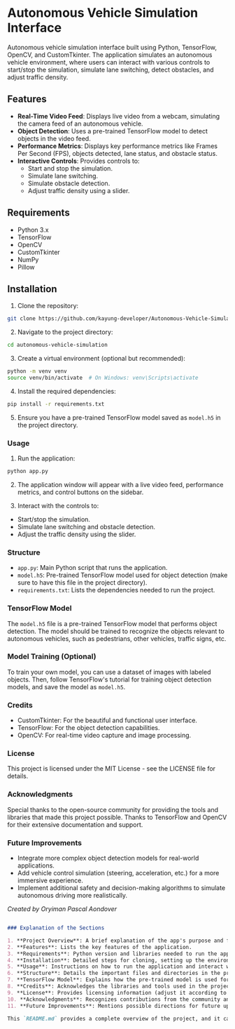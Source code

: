 # Autonomous Vehicle Simulation Interface

Autonomous vehicle simulation interface built using Python, TensorFlow, OpenCV, and CustomTkinter. The application simulates an autonomous vehicle environment, where users can interact with various controls to start/stop the simulation, simulate lane switching, detect obstacles, and adjust traffic density.

## Features

- **Real-Time Video Feed**: Displays live video from a webcam, simulating the camera feed of an autonomous vehicle.
- **Object Detection**: Uses a pre-trained TensorFlow model to detect objects in the video feed.
- **Performance Metrics**: Displays key performance metrics like Frames Per Second (FPS), objects detected, lane status, and obstacle status.
- **Interactive Controls**: Provides controls to:
  - Start and stop the simulation.
  - Simulate lane switching.
  - Simulate obstacle detection.
  - Adjust traffic density using a slider.

## Requirements

- Python 3.x
- TensorFlow
- OpenCV
- CustomTkinter
- NumPy
- Pillow

## Installation

1. Clone the repository:

```bash
git clone https://github.com/kayung-developer/Autonomous-Vehicle-Simulation-Interface.git
```

2. Navigate to the project directory:
```bash
cd autonomous-vehicle-simulation
```
3. Create a virtual environment (optional but recommended):

```bash
python -m venv venv
source venv/bin/activate  # On Windows: venv\Scripts\activate
```


4. Install the required dependencies:

```bash
pip install -r requirements.txt
```
5. Ensure you have a pre-trained TensorFlow model saved as `model.h5` in the project directory.


### Usage
1. Run the application:
```bash
python app.py
```

2. The application window will appear with a live video feed, performance metrics, and control buttons on the sidebar.

3. Interact with the controls to:

- Start/stop the simulation.
- Simulate lane switching and obstacle detection.
- Adjust the traffic density using the slider.

### Structure
- `app.py`: Main Python script that runs the application.
- `model.h5`: Pre-trained TensorFlow model used for object detection (make sure to have this file in the project directory).
- `requirements.txt`: Lists the dependencies needed to run the project.

### TensorFlow Model
The `model.h5` file is a pre-trained TensorFlow model that performs object detection. The model should be trained to recognize the objects relevant to autonomous vehicles, such as pedestrians, other vehicles, traffic signs, etc.

### Model Training (Optional)
To train your own model, you can use a dataset of images with labeled objects. Then, follow TensorFlow's tutorial for training object detection models, and save the model as `model.h5`.


### Credits
- CustomTkinter: For the beautiful and functional user interface.
- TensorFlow: For the object detection capabilities.
- OpenCV: For real-time video capture and image processing.
### License
This project is licensed under the MIT License - see the LICENSE file for details.

### Acknowledgments
Special thanks to the open-source community for providing the tools and libraries that made this project possible.
Thanks to TensorFlow and OpenCV for their extensive documentation and support.


### Future Improvements
- Integrate more complex object detection models for real-world applications.
- Add vehicle control simulation (steering, acceleration, etc.) for a more immersive experience.
- Implement additional safety and decision-making algorithms to simulate autonomous driving more realistically.

<i>Created by Oryiman Pascal Aondover</i>

```markdown

### Explanation of the Sections

1. **Project Overview**: A brief explanation of the app's purpose and functionality.
2. **Features**: Lists the key features of the application.
3. **Requirements**: Python version and libraries needed to run the application.
4. **Installation**: Detailed steps for cloning, setting up the environment, and installing dependencies.
5. **Usage**: Instructions on how to run the application and interact with the user interface.
6. **Structure**: Details the important files and directories in the project.
7. **TensorFlow Model**: Explains how the pre-trained model is used for object detection and how you can train your own model if needed.
8. **Credits**: Acknowledges the libraries and tools used in the project.
9. **License**: Provides licensing information (adjust it according to your chosen license).
10. **Acknowledgments**: Recognizes contributions from the community and any sources you relied on.
11. **Future Improvements**: Mentions possible directions for future updates or enhancements to the project.

This `README.md` provides a complete overview of the project, and it can be easily customized or expanded to suit your needs.
```
